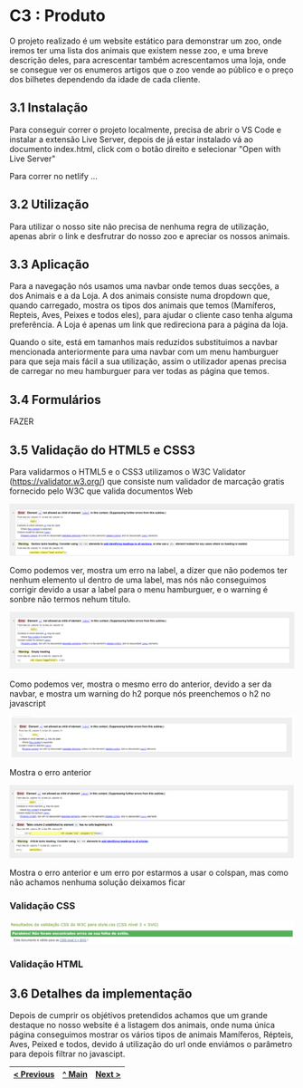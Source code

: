 # C3 : Produto

O projeto realizado é um website estático para demonstrar um zoo, onde iremos ter uma lista dos animais que existem nesse zoo, e uma breve descrição deles, para acrescentar também acrescentamos uma loja, onde se consegue ver os enumeros artigos que o zoo vende ao público e o preço dos bilhetes dependendo da idade de cada cliente.

## 3.1 Instalação

Para conseguir correr o projeto localmente, precisa de abrir o VS Code e instalar a extensão Live Server, depois de já estar instalado vá ao documento index.html, click com o botão direito e selecionar "Open with Live Server"

Para correr no netlify ...

## 3.2 Utilização 

Para utilizar o nosso site não precisa de nenhuma regra de utilização, apenas abrir o link e desfrutrar do nosso zoo e apreciar os nossos animais.

## 3.3 Aplicação

Para a navegação nós usamos uma navbar onde temos duas secções, a dos Animais e a da Loja. A dos animais consiste numa dropdown que, quando carregado, mostra os tipos dos animais que temos (Mamíferos, Repteis, Aves, Peixes  e todos eles), para ajudar o cliente caso tenha alguma preferência. A Loja é apenas um link que redireciona para a página da loja.

Quando o site, está em tamanhos mais reduzidos substituimos a navbar mencionada anteriormente para uma navbar com um menu hamburguer para que seja mais fácil a sua utilização, assim o utilizador apenas precisa
de carregar no meu hamburguer para ver todas as página que temos.

## 3.4 Formulários

 FAZER

## 3.5 Validação do HTML5 e CSS3 

Para validarmos o HTML5 e o CSS3 utilizamos o W3C Validator (https://validator.w3.org/) que consiste num validador de marcação gratis fornecido pelo W3C que valida documentos Web

![Style CSS Validator](../src/img/indexValidator.png)

Como podemos ver, mostra um erro na label, a dizer que não podemos ter nenhum elemento ul dentro de uma label, mas nós não conseguimos corrigir devido a usar a label para o menu hamburguer, e o warning é sonbre não termos nehum titulo.

![Style CSS Validator](../src/img/AnimaisValidator.png)

Como podemos ver, mostra o mesmo erro do anterior, devido a ser da navbar, e mostra um warning do h2 porque nós preenchemos o h2 no javascript

![Style CSS Validator](../src/img/ValidateAnimalDetail.png)

Mostra o erro anterior

![Style CSS Validator](../src/img/ShopValidator.png)

Mostra o erro anterior e um erro por estarmos a usar o colspan, mas como não achamos nenhuma solução deixamos ficar

### Validação CSS

![Style CSS Validator](../src/img/ValidateCSS.png) 

### Validação HTML 

## 3.6 Detalhes da implementação

Depois de cumprir os objétivos pretendidos achamos que um grande destaque no nosso website é a listagem dos animais, onde numa única página conseguimos mostrar os vários tipos de animais Mamíferos, Répteis, Aves, Peixed e todos, devido á utilização do url onde enviámos o parâmetro para depois filtrar no javascipt.



[< Previous](c2.md) | [^ Main](../README.md) | [Next >](c4.md)
:--- | :---: | ---: 

